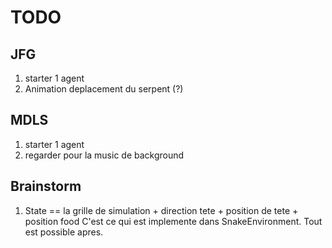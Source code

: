 # TODO

## JFG
1. starter 1 agent
2. Animation deplacement du serpent (?)

## MDLS
1. starter 1 agent
2. regarder pour la music de background

## Brainstorm
1. State == la grille de simulation + direction tete + position de tete + position food
    C'est ce qui est implemente dans SnakeEnvironment. Tout est possible apres.